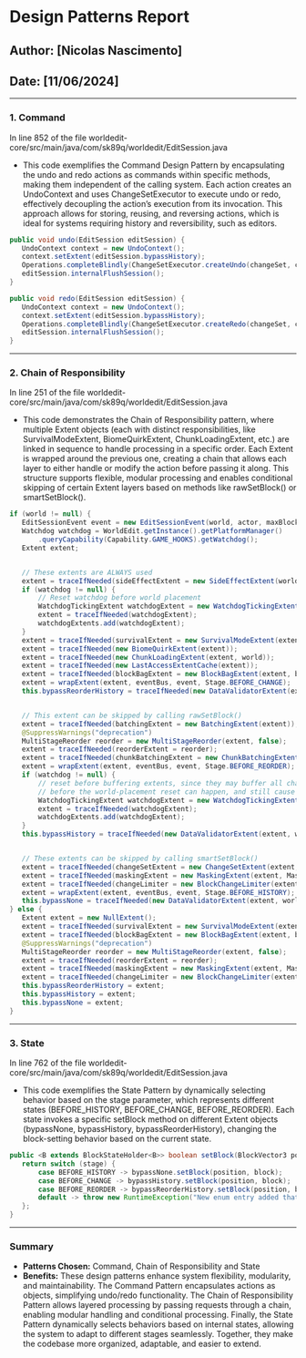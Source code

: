 # Design Patterns Report

## Author: [Nicolas Nascimento]
## Date: [11/06/2024]

---

### 1. Command 
In line 852 of the file
worldedit-core/src/main/java/com/sk89q/worldedit/EditSession.java
- This code exemplifies the Command Design Pattern by encapsulating 
the undo and redo actions as commands within specific methods, making them
independent of the calling system. Each action creates an UndoContext and uses ChangeSetExecutor to execute undo or redo, effectively decoupling the action’s execution from its invocation. This approach allows for storing, reusing, and reversing actions, which is ideal for systems requiring history and reversibility, such as editors.

```java
public void undo(EditSession editSession) {
   UndoContext context = new UndoContext();
   context.setExtent(editSession.bypassHistory);
   Operations.completeBlindly(ChangeSetExecutor.createUndo(changeSet, context));
   editSession.internalFlushSession();
}

public void redo(EditSession editSession) {
   UndoContext context = new UndoContext();
   context.setExtent(editSession.bypassHistory);
   Operations.completeBlindly(ChangeSetExecutor.createRedo(changeSet, context));
   editSession.internalFlushSession();
}
``` 



---

### 2. Chain of Responsibility
In line 251 of the file
worldedit-core/src/main/java/com/sk89q/worldedit/EditSession.java

- This code demonstrates the Chain of Responsibility pattern, where 
multiple Extent objects (each with distinct responsibilities, like 
SurvivalModeExtent, BiomeQuirkExtent, ChunkLoadingExtent, etc.) are 
linked in sequence to handle processing in a specific order. Each Extent 
is wrapped around the previous one, creating a chain that allows each layer 
to either handle or modify the action before passing it along. 
This structure supports flexible, modular processing and enables conditional skipping of certain Extent layers based on methods like rawSetBlock() or smartSetBlock().

```java
if (world != null) {
   EditSessionEvent event = new EditSessionEvent(world, actor, maxBlocks, null);
   Watchdog watchdog = WorldEdit.getInstance().getPlatformManager()
       .queryCapability(Capability.GAME_HOOKS).getWatchdog();
   Extent extent;


   // These extents are ALWAYS used
   extent = traceIfNeeded(sideEffectExtent = new SideEffectExtent(world));
   if (watchdog != null) {
       // Reset watchdog before world placement
       WatchdogTickingExtent watchdogExtent = new WatchdogTickingExtent(extent, watchdog);
       extent = traceIfNeeded(watchdogExtent);
       watchdogExtents.add(watchdogExtent);
   }
   extent = traceIfNeeded(survivalExtent = new SurvivalModeExtent(extent, world));
   extent = traceIfNeeded(new BiomeQuirkExtent(extent));
   extent = traceIfNeeded(new ChunkLoadingExtent(extent, world));
   extent = traceIfNeeded(new LastAccessExtentCache(extent));
   extent = traceIfNeeded(blockBagExtent = new BlockBagExtent(extent, blockBag));
   extent = wrapExtent(extent, eventBus, event, Stage.BEFORE_CHANGE);
   this.bypassReorderHistory = traceIfNeeded(new DataValidatorExtent(extent, world));


   // This extent can be skipped by calling rawSetBlock()
   extent = traceIfNeeded(batchingExtent = new BatchingExtent(extent));
   @SuppressWarnings("deprecation")
   MultiStageReorder reorder = new MultiStageReorder(extent, false);
   extent = traceIfNeeded(reorderExtent = reorder);
   extent = traceIfNeeded(chunkBatchingExtent = new ChunkBatchingExtent(extent, false));
   extent = wrapExtent(extent, eventBus, event, Stage.BEFORE_REORDER);
   if (watchdog != null) {
       // reset before buffering extents, since they may buffer all changes
       // before the world-placement reset can happen, and still cause halts
       WatchdogTickingExtent watchdogExtent = new WatchdogTickingExtent(extent, watchdog);
       extent = traceIfNeeded(watchdogExtent);
       watchdogExtents.add(watchdogExtent);
   }
   this.bypassHistory = traceIfNeeded(new DataValidatorExtent(extent, world));


   // These extents can be skipped by calling smartSetBlock()
   extent = traceIfNeeded(changeSetExtent = new ChangeSetExtent(extent, changeSet));
   extent = traceIfNeeded(maskingExtent = new MaskingExtent(extent, Masks.alwaysTrue()));
   extent = traceIfNeeded(changeLimiter = new BlockChangeLimiter(extent, maxBlocks));
   extent = wrapExtent(extent, eventBus, event, Stage.BEFORE_HISTORY);
   this.bypassNone = traceIfNeeded(new DataValidatorExtent(extent, world));
} else {
   Extent extent = new NullExtent();
   extent = traceIfNeeded(survivalExtent = new SurvivalModeExtent(extent, NullWorld.getInstance()));
   extent = traceIfNeeded(blockBagExtent = new BlockBagExtent(extent, blockBag));
   @SuppressWarnings("deprecation")
   MultiStageReorder reorder = new MultiStageReorder(extent, false);
   extent = traceIfNeeded(reorderExtent = reorder);
   extent = traceIfNeeded(maskingExtent = new MaskingExtent(extent, Masks.alwaysTrue()));
   extent = traceIfNeeded(changeLimiter = new BlockChangeLimiter(extent, maxBlocks));
   this.bypassReorderHistory = extent;
   this.bypassHistory = extent;
   this.bypassNone = extent;
}
```
---

### 3. State
In line 762 of the file
worldedit-core/src/main/java/com/sk89q/worldedit/EditSession.java

- This code exemplifies the State Pattern by dynamically selecting 
behavior based on the stage parameter, which represents different states
(BEFORE_HISTORY, BEFORE_CHANGE, BEFORE_REORDER). Each state invokes a 
specific setBlock method on different Extent objects
(bypassNone, bypassHistory, bypassReorderHistory), changing the 
block-setting behavior based on the current state.
```java
public <B extends BlockStateHolder<B>> boolean setBlock(BlockVector3 position, B block, Stage stage) throws WorldEditException {
   return switch (stage) {
       case BEFORE_HISTORY -> bypassNone.setBlock(position, block);
       case BEFORE_CHANGE -> bypassHistory.setBlock(position, block);
       case BEFORE_REORDER -> bypassReorderHistory.setBlock(position, block);
       default -> throw new RuntimeException("New enum entry added that is unhandled here");
   };
}
```
---

### Summary
- **Patterns Chosen:** Command, Chain of Responsibility and State
- **Benefits:** These design patterns enhance system flexibility, modularity, and maintainability. The Command Pattern encapsulates actions as objects, simplifying undo/redo functionality. The Chain of Responsibility Pattern allows layered processing by passing requests through a chain, enabling modular handling and conditional processing. Finally, the State Pattern dynamically selects behaviors based on internal states, allowing the system to adapt to different stages seamlessly. Together, they make the codebase more organized, adaptable, and easier to extend.







